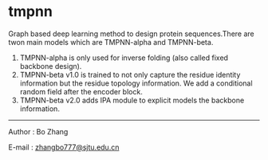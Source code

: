 # tmpnn
Graph based deep learning method to design protein sequences.There are twon main models which are TMPNN-alpha and TMPNN-beta. 

1. TMPNN-alpha is only used for inverse folding (also called fixed backbone design).
2. TMPNN-beta v1.0 is trained to not only capture the residue identity information but the residue topology information. We add a conditional random field after the encoder block.
3. TMPNN-beta v2.0 adds IPA module to explicit models the backbone information.

----
Author : Bo Zhang

E-mail : zhangbo777@sjtu.edu.cn